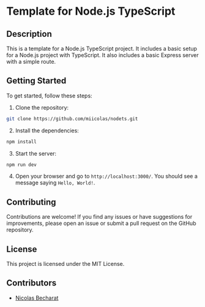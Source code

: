 # Template for Node.js TypeScript

## Description

This is a template for a Node.js TypeScript project. It includes a basic setup for a Node.js project with TypeScript. It also includes a basic Express server with a simple route.


## Getting Started

To get started, follow these steps:

1. Clone the repository:

```bash
git clone https://github.com/miicolas/nodets.git
```

2. Install the dependencies:

```bash
npm install
```

3. Start the server:

```bash
npm run dev
``` 

4. Open your browser and go to `http://localhost:3000/`. You should see a message saying `Hello, World!`.

## Contributing

Contributions are welcome! If you find any issues or have suggestions for improvements, please open an issue or submit a pull request on the GitHub repository.

## License

This project is licensed under the MIT License.

## Contributors

- [Nicolas Becharat](https://github.com/miicolas)